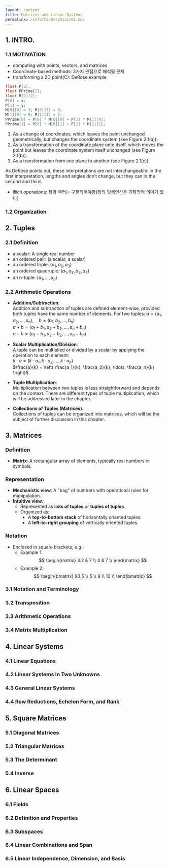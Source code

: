 ```yaml
---
layout: content
title: Matrices and Linear Systems
permalink: /info/CS/Graphics/O1.md/
---
```


## 1. INTRO.
### 1.1 MOTIVATION
- computing with points, vectors, and matrices
- Coordinate-based methods: 3가지 관점으로 해석될 문제
- transforming a 2D point(C): DeRose example
```C
float P[2];
float PPrime[2];
float M[2][2];
P[0] = x;
P[1] = y;
M[0][0] = 3; M[0][1] = 0;
M[1][0] = 0; M[1][1] = 2;
PPrime[0] = P[0] * M[0][0] + P[1] * M[1][0];
PPrime[1] = P[0] * M[0][1] + P[1] * M[1][1];
```
1. As a change of coordinates, which leaves the point unchanged geometrically, but changes the coordinate system (see Figure 2.1(a)).
2. As a transformation of the coordinate plane onto itself, which moves the point but leaves the coordinate system itself unchanged (see Figure 2.1(b)).
3. As a transformation from one plane to another (see Figure 2.1(c)).

As DeRose points out, these interpretations are not interchangeable: in the first interpretation, lengths and angles don’t change, but they can in the second and third.
- illicit operations: 점과 벡터는 구분되어야함(점의 덧셈연산은 기하학적 의미가 없다)

### 1.2 Organization


## 2. Tuples
### 2.1 Definition
- a scalar: A single real number
- an ordered pair: (a scalar, a scalar)
- an ordered triple: $(a_1, a_2, a_3)$
- an ordered quadruple: $(a_1, a_2, a_3, a_4)$
- an n-tuple: $(a_1, ... , a_n)$

### 2.2 Arithmetic Operations
- **Addition/Subtraction**:  
  Addition and subtraction of tuples are defined element-wise, provided both tuples have the same number of elements. For two tuples:
  $a = (a_1, a_2, \ldots, a_n), \quad b = (b_1, b_2, \ldots, b_n)$  
  $a + b = (a_1 + b_1, a_2 + b_2, \ldots, a_n + b_n)$  
  $a - b = (a_1 - b_1, a_2 - b_2, \ldots, a_n - b_n)$  

- **Scalar Multiplication/Division**:  
  A tuple can be multiplied or divided by a scalar by applying the operation to each element:  
  $k \cdot a = (k \cdot a_1, k \cdot a_2, \ldots, k \cdot a_n)$  
  $\frac{a}{k} = \left( \frac{a_1}{k}, \frac{a_2}{k}, \ldots, \frac{a_n}{k} \right)$  

- **Tuple Multiplication**:  
  Multiplication between two tuples is less straightforward and depends on the context. There are different types of tuple multiplication, which will be addressed later in the chapter.

- **Collections of Tuples (Matrices)**:  
  Collections of tuples can be organized into matrices, which will be the subject of further discussion in this chapter.


## 3. Matrices
### Definition
- **Matrix**: A rectangular array of elements, typically real numbers or symbols.

### Representation
- **Mechanistic view**: A "bag" of numbers with operational rules for manipulation.
- **Intuitive view**: 
  - Represented as **lists of tuples** or **tuples of tuples**.
  - Organized as:
    - A **top-to-bottom stack** of horizontally oriented tuples.
    - A **left-to-right grouping** of vertically oriented tuples.

### Notation
- Enclosed in square brackets, e.g.:
  - Example 1:
    $$
    \begin{matrix}
    3.2 & 7 \\
    4 & 7 \\
    \end{matrix}
    $$
  - Example 2:
    $$
    \begin{bmatrix}
    93.5 \\
    5 \\
    9 \\
    12 \\
    \end{bmatrix}
    $$

### 3.1 Notation and Terminology

### 3.2 Transposition

### 3.3 Arithmetic Operations

### 3.4 Matrix Multiplication


## 4. Linear Systems
### 4.1 Linear Equations

### 4.2 Linear Systems in Two Unknowns

### 4.3 General Linear Systems

### 4.4 Row Reductions, Echelon Form, and Rank

## 5. Square Matrices
### 5.1 Diagonal Matrices
### 5.2 Triangular Matrices
### 5.3 The Determinant
### 5.4 Inverse

## 6. Linear Spaces
### 6.1 Fields
### 6.2 Definition and Properties
### 6.3 Subspaces
### 6.4 Linear Combinations and Span
### 6.5 Linear Independence, Dimension, and Basis





